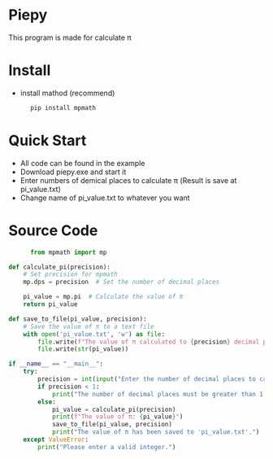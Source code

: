 # Piepy
This program is made for calculate π

# Install
- install mathod (recommend)
``` python
      pip install mpmath
```

# Quick Start
- All code can be found in the example
- Download piepy.exe and start it
- Enter numbers of demical places to calculate π (Result is save at pi_value.txt)
- Change name of pi_value.txt to whatever you want



# Source Code
``` python
      from mpmath import mp

def calculate_pi(precision):
    # Set precision for mpmath
    mp.dps = precision  # Set the number of decimal places

    pi_value = mp.pi  # Calculate the value of π
    return pi_value

def save_to_file(pi_value, precision):
    # Save the value of π to a text file
    with open('pi_value.txt', 'w') as file:
        file.write(f"The value of π calculated to {precision} decimal places is:\n")
        file.write(str(pi_value))

if __name__ == "__main__":
    try:
        precision = int(input("Enter the number of decimal places to calculate π: "))
        if precision < 1:
            print("The number of decimal places must be greater than 1.")
        else:
            pi_value = calculate_pi(precision)
            print(f"The value of π: {pi_value}")
            save_to_file(pi_value, precision)
            print("The value of π has been saved to 'pi_value.txt'.")
    except ValueError:
        print("Please enter a valid integer.")
```
